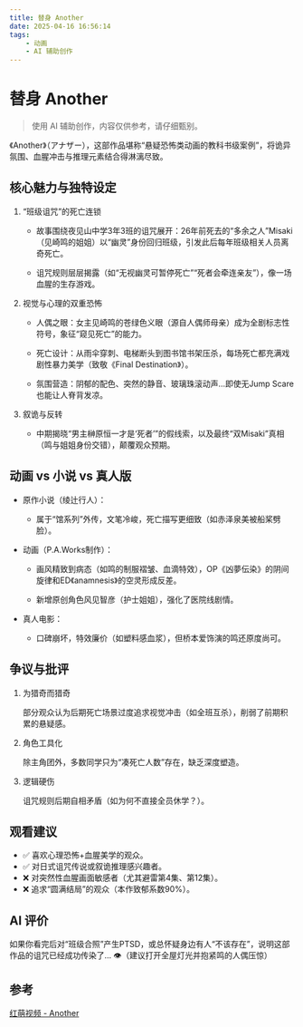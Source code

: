 ```yaml
---
title: 替身 Another
date: 2025-04-16 16:56:14
tags:
    - 动画
    - AI 辅助创作
---
```


# 替身 Another

> 使用 AI 辅助创作，内容仅供参考，请仔细甄别。

《Another》（アナザー），这部作品堪称“悬疑恐怖类动画的教科书级案例”，将诡异氛围、血腥冲击与推理元素结合得淋漓尽致。

## 核心魅力与独特设定

1. “班级诅咒”的死亡连锁

   * 故事围绕夜见山中学3年3班的诅咒展开：26年前死去的“多余之人”Misaki（见崎鸣的姐姐）以“幽灵”身份回归班级，引发此后每年班级相关人员离奇死亡。

   * 诅咒规则层层揭露（如“无视幽灵可暂停死亡”“死者会牵连亲友”），像一场血腥的生存游戏。

2. 视觉与心理的双重恐怖

   * 人偶之眼：女主见崎鸣的苍绿色义眼（源自人偶师母亲）成为全剧标志性符号，象征“窥见死亡”的能力。

   * 死亡设计：从雨伞穿刺、电梯断头到图书馆书架压杀，每场死亡都充满戏剧性暴力美学（致敬《Final Destination》）。

   * 氛围营造：阴郁的配色、突然的静音、玻璃珠滚动声…即使无Jump Scare也能让人脊背发凉。

3. 叙诡与反转

   * 中期揭晓“男主榊原恒一才是‘死者’”的假线索，以及最终“双Misaki”真相（鸣与姐姐身份交错），颠覆观众预期。

## 动画 vs 小说 vs 真人版

* 原作小说（绫辻行人）：

  * 属于“馆系列”外传，文笔冷峻，死亡描写更细致（如赤泽泉美被船桨劈脸）。

* 动画（P.A.Works制作）：

  * 画风精致到病态（如鸣的制服褶皱、血滴特效），OP《凶夢伝染》的阴间旋律和ED《anamnesis》的空灵形成反差。

  * 新增原创角色风见智彦（护士姐姐），强化了医院线剧情。

* 真人电影：

  * 口碑崩坏，特效廉价（如塑料感血浆），但桥本爱饰演的鸣还原度尚可。

## 争议与批评

1. 为猎奇而猎奇

   部分观众认为后期死亡场景过度追求视觉冲击（如全班互杀），削弱了前期积累的悬疑感。

2. 角色工具化

   除主角团外，多数同学只为“凑死亡人数”存在，缺乏深度塑造。

3. 逻辑硬伤

   诅咒规则后期自相矛盾（如为何不直接全员休学？）。

## 观看建议

* ✅ 喜欢心理恐怖+血腥美学的观众。
* ✅ 对日式诅咒传说或叙诡推理感兴趣者。
* ❌ 对突然性血腥画面敏感者（尤其避雷第4集、第12集）。
* ❌ 追求“圆满结局”的观众（本作致郁系数90%）。

## AI 评价

如果你看完后对“班级合照”产生PTSD，或总怀疑身边有人“不该存在”，说明这部作品的诅咒已经成功传染了… 👁️（建议打开全屋灯光并抱紧鸣的人偶压惊）

## 参考

[红萌视频 - Another](https://hmoe.xyz/video/14739)